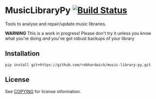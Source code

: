 # MusicLibraryPy [![Build Status](https://travis-ci.org/robhardwick/music-library-py.png?branch=master)](https://travis-ci.org/robhardwick/music-library-py)

Tools to analyse and repair/update music libraries.

**WARNING** This is a work in progress! Please don't try it unless you know what you're doing *and* you've got robust backups of your library

## Installation

```
pip install git+https://github.com/robhardwick/music-library-py.git
```

## License

See [COPYING](COPYING) for license information.
